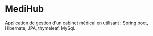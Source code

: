 # MediHub
 Application de gestion d'un cabinet médical en utilisant : Spring boot, Hibernate, JPA, thymeleaf, MySql.
